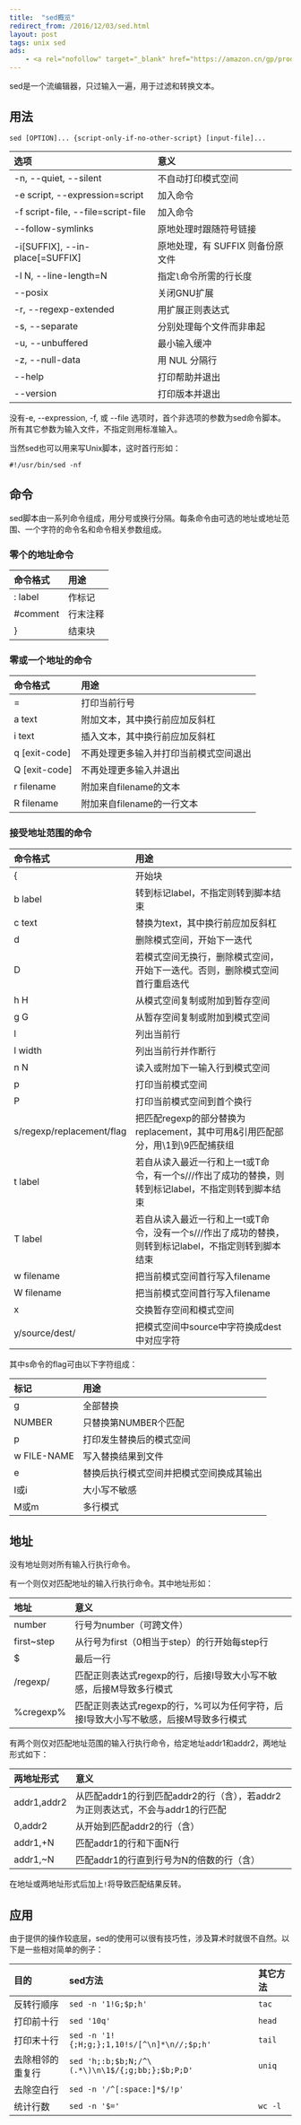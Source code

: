 ```yaml
---
title:  "sed概览"
redirect_from: /2016/12/03/sed.html
layout: post
tags: unix sed
ads:
    - <a rel="nofollow" target="_blank" href="https://amazon.cn/gp/product/B076M1DGD2/ref=as_li_tl?ie=UTF8&tag=chungkwong-23&camp=536&creative=3200&linkCode=as2&creativeASIN=B076M1DGD2&linkId=7c707d9dd938db40f5b0e398651c343d">精通正则表达式</a>
---
```


sed是一个流编辑器，只过输入一遍，用于过滤和转换文本。

## 用法

```
sed [OPTION]... {script-only-if-no-other-script} [input-file]...
```

|选项|意义|
|:---|:---|
|-n, --quiet, --silent|不自动打印模式空间|
|-e script, --expression=script|加入命令|
|-f script-file, --file=script-file|加入命令|
|--follow-symlinks|原地处理时跟随符号链接|
|-i[SUFFIX], --in-place[=SUFFIX]|原地处理，有 SUFFIX 则备份原文件|
|-l N, --line-length=N|指定`l`命令所需的行长度|
|--posix|关闭GNU扩展|
|-r, --regexp-extended|用扩展正则表达式|
|-s, --separate|分别处理每个文件而非串起|
|-u, --unbuffered|最小输入缓冲|
|-z, --null-data|用 NUL 分隔行|
|--help|打印帮助并退出|
|--version|打印版本并退出|

没有-e,  --expression,  -f, 或 --file 选项时，首个非选项的参数为sed命令脚本。所有其它参数为输入文件，不指定则用标准输入。

当然sed也可以用来写Unix脚本，这时首行形如：

```
#!/usr/bin/sed -nf
```

## 命令

sed脚本由一系列命令组成，用分号或换行分隔。每条命令由可选的地址或地址范围、一个字符的命令名和命令相关参数组成。

### 零个的地址命令

|命令格式|用途|
|:---|:---|
|: label|作标记|
|#comment|行末注释|
|}|结束块|

### 零或一个地址的命令

|命令格式|用途|
|:---|:---|
|=|打印当前行号|
|a text|附加文本，其中换行前应加反斜杠|
|i text|插入文本，其中换行前应加反斜杠|
|q [exit-code]|不再处理更多输入并打印当前模式空间退出|
|Q [exit-code]|不再处理更多输入并退出|
|r filename|附加来自filename的文本|
|R filename|附加来自filename的一行文本|

### 接受地址范围的命令

|命令格式|用途|
|:---|:---|
|{|开始块|
|b label|转到标记label，不指定则转到脚本结束|
|c text|替换为text，其中换行前应加反斜杠|
|d|删除模式空间，开始下一迭代|
|D|若模式空间无换行，删除模式空间，开始下一迭代。否则，删除模式空间首行重启迭代|
|h H|从模式空间复制或附加到暂存空间|
|g G|从暂存空间复制或附加到模式空间|
|l|列出当前行|
|l width|列出当前行并作断行|
|n N|读入或附加下一输入行到模式空间|
|p|打印当前模式空间|
|P|打印当前模式空间到首个换行|
|s/regexp/replacement/flag|把匹配regexp的部分替换为replacement，其中可用&引用匹配部分，用\1到\9匹配捕获组|
|t label|若自从读入最近一行和上一t或T命令，有一个s///作出了成功的替换，则转到标记label，不指定则转到脚本结束|
|T label|若自从读入最近一行和上一t或T命令，没有一个s///作出了成功的替换，则转到标记label，不指定则转到脚本结束|
|w filename|把当前模式空间首行写入filename|
|W filename|把当前模式空间首行写入filename|
|x|交换暂存空间和模式空间|
|y/source/dest/|把模式空间中source中字符换成dest中对应字符|

其中s命令的flag可由以下字符组成：

|标记|用途|
|:---|:---|
|g|全部替换|
|NUMBER|只替换第NUMBER个匹配|
|p|打印发生替换后的模式空间|
|w FILE-NAME|写入替换结果到文件|
|e|替换后执行模式空间并把模式空间换成其输出|
|I或i|大小写不敏感|
|M或m|多行模式|


## 地址

没有地址则对所有输入行执行命令。

有一个则仅对匹配地址的输入行执行命令。其中地址形如：

|地址|意义|
|:---|:---|
|number|行号为number（可跨文件）|
|first~step|从行号为first（0相当于step）的行开始每step行|
|$|最后一行|
|/regexp/|匹配正则表达式regexp的行，后接I导致大小写不敏感，后接M导致多行模式|
|\%cregexp%|匹配正则表达式regexp的行，%可以为任何字符，后接I导致大小写不敏感，后接M导致多行模式|

有两个则仅对匹配地址范围的输入行执行命令，给定地址addr1和addr2，两地址形式如下：

|两地址形式|意义|
|:---|:---|
|addr1,addr2|从匹配addr1的行到匹配addr2的行（含），若addr2为正则表达式，不会与addr1的行匹配|
|0,addr2|从开始到匹配addr2的行（含）|
|addr1,+N|匹配addr1的行和下面N行|
|addr1,~N|匹配addr1的行直到行号为N的倍数的行（含）|

在地址或两地址形式后加上`!`将导致匹配结果反转。

## 应用

由于提供的操作较底层，sed的使用可以很有技巧性，涉及算术时就很不自然。以下是一些相对简单的例子：

|目的|sed方法|其它方法|
|:---|:---|:---|
|反转行顺序|`sed -n '1!G;$p;h'`|`tac`|
|打印前十行|`sed '10q'`|`head`|
|打印末十行|`sed -n '1!{;H;g;};1,10!s/[^\n]*\n//;$p;h'`|`tail`|
|去除相邻的重复行|`sed 'h;:b;$b;N;/^\(.*\)\n\1$/{;g;bb;};$b;P;D'`|`uniq`|
|去除空白行|`sed -n '/^[:space:]*$/!p'`||
|统计行数|`sed -n '$='`|`wc -l`|
